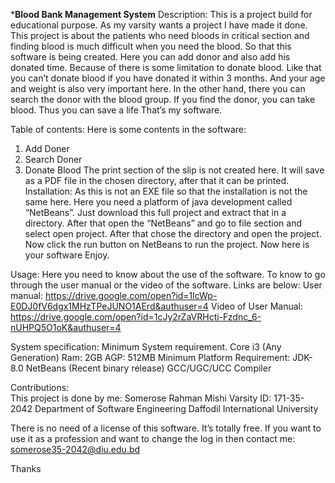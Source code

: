 *****Blood Bank Management System****
Description:
 This is a project build for educational purpose. As my varsity wants a project I have made it done. 
This project is about the patients who need bloods in critical section and finding blood is much difficult when you need the blood. So that this software is being created. Here you can add donor and also add his donated time. Because of there is some limitation to donate blood. Like that you can’t donate blood if you have donated it within 3 months. And your age and weight is also very important here. 
In the other hand, there you can search the donor with the blood group. If you find the donor, you can take blood.  Thus you can save a life
That’s my software. 

Table of contents:
Here is some contents in the software:
1.	Add Doner
2.	Search Doner
3.	Donate Blood 
The print section of the slip is not created here. It will save as a PDF file in the chosen directory, after that it can be printed. 
Installation: 
 As this is not an EXE file so that the installation is not the same here. Here you need a platform of java development called “NetBeans”. Just download this full project and extract that in a directory.
After that open the “NetBeans” and go to file section and select open project. After that chose the directory and open the project. Now click the run button on NetBeans to run the project. 
Now here is your software Enjoy.

Usage: 
Here you need to know about the use of the software. To know to go through the user manual or the video of the software. Links are below: 
User manual: https://drive.google.com/open?id=1lcWp-E0DJ0fV6dgx1MHzTPeJUNO1AErd&authuser=4
Video of User Manual: https://drive.google.com/open?id=1cJy2rZaVRHcti-Fzdnc_6-nUHPQ5O1oK&authuser=4

System specification: 
Minimum System requirement. 
Core i3 (Any Generation)
Ram: 2GB
AGP: 512MB
Minimum Platform Requirement: 
JDK- 8.0
NetBeans (Recent binary release)
GCC/UGC/UCC Compiler

Contributions:  
This project is done by me:
Somerose Rahman Mishi
Varsity ID: 171-35-2042
Department of Software Engineering
Daffodil International University

There is no need of a license of this software. It’s totally free. If you want to use it as a profession and want to change the log in then contact me: 
somerose35-2042@diu.edu.bd

Thanks
